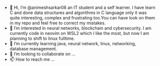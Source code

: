 - 👋 Hi, I’m @animeshsarkar08 an IT student and a self learner. I have learn C and done data structures and algorithms in C language only it was quite interesting, complex and frustrating too.You can have look on them in my repo and feel free to correct my mistakes.
- 👀 I’m interested in neural networks, blockchain and cybersecurity. I am currently code in neovim on WSL2 which I like the most, but now I am planning to shift to linux fulltime.
- 🌱 I’m currently learning java, neural network, linux, networking, database management.
- 💞️ I’m looking to collaborate on ...
- 📫 How to reach me ...

<!---
animeshsarkar08/animeshsarkar08 is a ✨ special ✨ repository because its `README.md` (this file) appears on your GitHub profile.
You can click the Preview link to take a look at your changes.
--->

